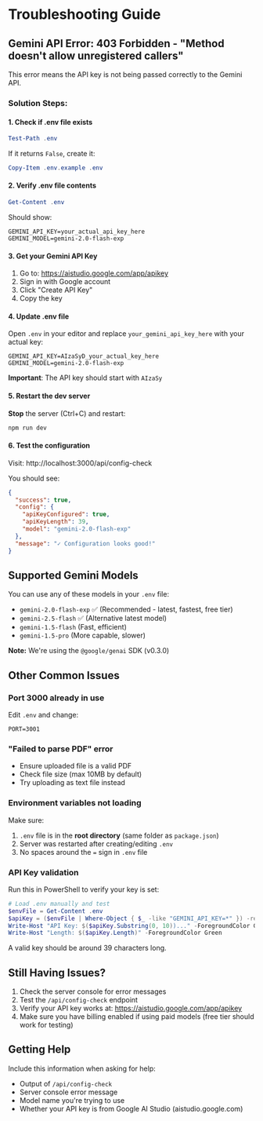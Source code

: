 # Troubleshooting Guide

## Gemini API Error: 403 Forbidden - "Method doesn't allow unregistered callers"

This error means the API key is not being passed correctly to the Gemini API.

### Solution Steps:

#### 1. Check if .env file exists
```powershell
Test-Path .env
```
If it returns `False`, create it:
```powershell
Copy-Item .env.example .env
```

#### 2. Verify .env file contents
```powershell
Get-Content .env
```
Should show:
```
GEMINI_API_KEY=your_actual_api_key_here
GEMINI_MODEL=gemini-2.0-flash-exp
```

#### 3. Get your Gemini API Key
1. Go to: https://aistudio.google.com/app/apikey
2. Sign in with Google account
3. Click "Create API Key"
4. Copy the key

#### 4. Update .env file
Open `.env` in your editor and replace `your_gemini_api_key_here` with your actual key:
```
GEMINI_API_KEY=AIzaSyD_your_actual_key_here
GEMINI_MODEL=gemini-2.0-flash-exp
```

**Important**: The API key should start with `AIzaSy`

#### 5. Restart the dev server
**Stop** the server (Ctrl+C) and restart:
```powershell
npm run dev
```

#### 6. Test the configuration
Visit: http://localhost:3000/api/config-check

You should see:
```json
{
  "success": true,
  "config": {
    "apiKeyConfigured": true,
    "apiKeyLength": 39,
    "model": "gemini-2.0-flash-exp"
  },
  "message": "✓ Configuration looks good!"
}
```

## Supported Gemini Models

You can use any of these models in your `.env` file:

- `gemini-2.0-flash-exp` ✅ (Recommended - latest, fastest, free tier)
- `gemini-2.5-flash` ✅ (Alternative latest model)
- `gemini-1.5-flash` (Fast, efficient)
- `gemini-1.5-pro` (More capable, slower)

**Note:** We're using the `@google/genai` SDK (v0.3.0)

## Other Common Issues

### Port 3000 already in use
Edit `.env` and change:
```
PORT=3001
```

### "Failed to parse PDF" error
- Ensure uploaded file is a valid PDF
- Check file size (max 10MB by default)
- Try uploading as text file instead

### Environment variables not loading
Make sure:
1. `.env` file is in the **root directory** (same folder as `package.json`)
2. Server was restarted after creating/editing `.env`
3. No spaces around the `=` sign in `.env` file

### API Key validation
Run this in PowerShell to verify your key is set:
```powershell
# Load .env manually and test
$envFile = Get-Content .env
$apiKey = ($envFile | Where-Object { $_ -like "GEMINI_API_KEY=*" }) -replace "GEMINI_API_KEY=", ""
Write-Host "API Key: $($apiKey.Substring(0, 10))..." -ForegroundColor Green
Write-Host "Length: $($apiKey.Length)" -ForegroundColor Green
```

A valid key should be around 39 characters long.

## Still Having Issues?

1. Check the server console for error messages
2. Test the `/api/config-check` endpoint
3. Verify your API key works at: https://aistudio.google.com/app/apikey
4. Make sure you have billing enabled if using paid models (free tier should work for testing)

## Getting Help

Include this information when asking for help:
- Output of `/api/config-check`
- Server console error message
- Model name you're trying to use
- Whether your API key is from Google AI Studio (aistudio.google.com)

